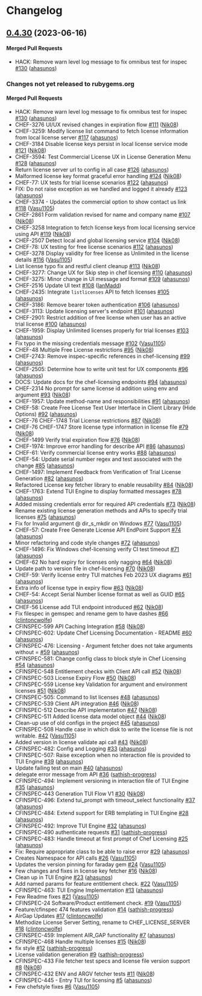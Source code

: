 # Changelog

<!-- latest_release 0.4.30 -->
## [0.4.30](https://github.com/chef/chef-licensing/tree/0.4.30) (2023-06-16)

#### Merged Pull Requests
- HACK: Remove warn level log message to fix omnibus test for inspec [#130](https://github.com/chef/chef-licensing/pull/130) ([ahasunos](https://github.com/ahasunos))
<!-- latest_release -->

<!-- release_rollup -->
### Changes not yet released to rubygems.org

#### Merged Pull Requests
- HACK: Remove warn level log message to fix omnibus test for inspec [#130](https://github.com/chef/chef-licensing/pull/130) ([ahasunos](https://github.com/ahasunos)) <!-- 0.4.30 -->
- CHEF-3276 UI/UX revised changes in expiration flow [#111](https://github.com/chef/chef-licensing/pull/111) ([Nik08](https://github.com/Nik08)) <!-- 0.4.29 -->
- CHEF-3259: Modify license list command to fetch license information from local license server [#117](https://github.com/chef/chef-licensing/pull/117) ([ahasunos](https://github.com/ahasunos)) <!-- 0.4.28 -->
- CHEF-3184 Disable license keys persist in local license service mode [#121](https://github.com/chef/chef-licensing/pull/121) ([Nik08](https://github.com/Nik08)) <!-- 0.4.27 -->
- CHEF-3594: Test Commercial License UX in License Generation Menu [#128](https://github.com/chef/chef-licensing/pull/128) ([ahasunos](https://github.com/ahasunos)) <!-- 0.4.26 -->
- Return license server url to config in all case [#126](https://github.com/chef/chef-licensing/pull/126) ([ahasunos](https://github.com/ahasunos)) <!-- 0.4.25 -->
- Malformed license key format graceful error handling [#124](https://github.com/chef/chef-licensing/pull/124) ([Nik08](https://github.com/Nik08)) <!-- 0.4.24 -->
- CHEF-77: UX tests for trial license scenarios [#122](https://github.com/chef/chef-licensing/pull/122) ([ahasunos](https://github.com/ahasunos)) <!-- 0.4.23 -->
- FIX: Do not raise exception as we handled and logged it already [#123](https://github.com/chef/chef-licensing/pull/123) ([ahasunos](https://github.com/ahasunos)) <!-- 0.4.22 -->
- CHEF-3374 - Updates the commercial option to show contact us link [#118](https://github.com/chef/chef-licensing/pull/118) ([Vasu1105](https://github.com/Vasu1105)) <!-- 0.4.21 -->
- CHEF-2861 Form validation revised for name and company name [#107](https://github.com/chef/chef-licensing/pull/107) ([Nik08](https://github.com/Nik08)) <!-- 0.4.20 -->
- CHEF-3258 Integration to fetch license keys from local licensing service using API [#119](https://github.com/chef/chef-licensing/pull/119) ([Nik08](https://github.com/Nik08)) <!-- 0.4.19 -->
- CHEF-2507 Detect local and global licensing service [#104](https://github.com/chef/chef-licensing/pull/104) ([Nik08](https://github.com/Nik08)) <!-- 0.4.18 -->
- CHEF-78: UX testing for free license scenarios [#112](https://github.com/chef/chef-licensing/pull/112) ([ahasunos](https://github.com/ahasunos)) <!-- 0.4.17 -->
- CHEF-3278 Display validity for free license as Unlimited in the license details [#116](https://github.com/chef/chef-licensing/pull/116) ([Vasu1105](https://github.com/Vasu1105)) <!-- 0.4.16 -->
- List license typo fix and restful client cleanup [#113](https://github.com/chef/chef-licensing/pull/113) ([Nik08](https://github.com/Nik08)) <!-- 0.4.15 -->
- CHEF-3277: Change UX for Skip step in chef licensing [#110](https://github.com/chef/chef-licensing/pull/110) ([ahasunos](https://github.com/ahasunos)) <!-- 0.4.14 -->
- CHEF-3275: Minor change in UI message and format [#109](https://github.com/chef/chef-licensing/pull/109) ([ahasunos](https://github.com/ahasunos)) <!-- 0.4.13 -->
- CHEF-2516 Update UI text [#108](https://github.com/chef/chef-licensing/pull/108) ([IanMadd](https://github.com/IanMadd)) <!-- 0.4.12 -->
- CHEF-2435: Integrate `listlicenses` API to fetch licenses [#105](https://github.com/chef/chef-licensing/pull/105) ([ahasunos](https://github.com/ahasunos)) <!-- 0.4.11 -->
- CHEF-3186: Remove bearer token authentication [#106](https://github.com/chef/chef-licensing/pull/106) ([ahasunos](https://github.com/ahasunos)) <!-- 0.4.10 -->
- CHEF-3113: Update licensing server&#39;s endpoint  [#101](https://github.com/chef/chef-licensing/pull/101) ([ahasunos](https://github.com/ahasunos)) <!-- 0.4.9 -->
- CHEF-2901: Restrict addition of free license when user has an active trial license [#100](https://github.com/chef/chef-licensing/pull/100) ([ahasunos](https://github.com/ahasunos)) <!-- 0.4.8 -->
- CHEF-1959: Display Unlimited licenses properly for trial licenses [#103](https://github.com/chef/chef-licensing/pull/103) ([ahasunos](https://github.com/ahasunos)) <!-- 0.4.7 -->
- Fix typo in the missing credentials message [#102](https://github.com/chef/chef-licensing/pull/102) ([Vasu1105](https://github.com/Vasu1105)) <!-- 0.4.6 -->
- CHEF-48 Multiple Free License restrictions [#95](https://github.com/chef/chef-licensing/pull/95) ([Nik08](https://github.com/Nik08)) <!-- 0.4.5 -->
- CHEF-2743: Remove inspec-specific references in chef-licensing [#99](https://github.com/chef/chef-licensing/pull/99) ([ahasunos](https://github.com/ahasunos)) <!-- 0.4.4 -->
- CHEF-2505: Determine how to write unit test for UX components [#96](https://github.com/chef/chef-licensing/pull/96) ([ahasunos](https://github.com/ahasunos)) <!-- 0.4.3 -->
- DOCS: Update docs for the chef-licensing endpoints [#94](https://github.com/chef/chef-licensing/pull/94) ([ahasunos](https://github.com/ahasunos)) <!-- 0.4.2 -->
- CHEF-2314 No prompt for same license id addition using env and argument [#93](https://github.com/chef/chef-licensing/pull/93) ([Nik08](https://github.com/Nik08)) <!-- 0.4.1 -->
- CHEF-1957: Update method-name and responsibilities [#91](https://github.com/chef/chef-licensing/pull/91) ([ahasunos](https://github.com/ahasunos)) <!-- 0.4.0 -->
- CHEF-58: Create Free License Text User Interface in Client Library (Hide Options) [#92](https://github.com/chef/chef-licensing/pull/92) ([ahasunos](https://github.com/ahasunos)) <!-- 0.3.54 -->
- CHEF-76 CHEF-1748 Trial License restrictions [#87](https://github.com/chef/chef-licensing/pull/87) ([Nik08](https://github.com/Nik08)) <!-- 0.3.53 -->
- CHEF-76 CHEF-1747 Store license type information in license file [#79](https://github.com/chef/chef-licensing/pull/79) ([Nik08](https://github.com/Nik08)) <!-- 0.3.52 -->
- CHEF-1499 Verify trial expiration flow [#76](https://github.com/chef/chef-licensing/pull/76) ([Nik08](https://github.com/Nik08)) <!-- 0.3.51 -->
- CHEF-1974: Improve error handling for describe API [#86](https://github.com/chef/chef-licensing/pull/86) ([ahasunos](https://github.com/ahasunos)) <!-- 0.3.50 -->
- CHEF-61: Verify commercial license entry works [#88](https://github.com/chef/chef-licensing/pull/88) ([ahasunos](https://github.com/ahasunos)) <!-- 0.3.49 -->
- CHEF-54: Update serial number regex and test associated with the change [#85](https://github.com/chef/chef-licensing/pull/85) ([ahasunos](https://github.com/ahasunos)) <!-- 0.3.48 -->
- CHEF-1497: Implement Feedback from Verification of Trial License Generation [#82](https://github.com/chef/chef-licensing/pull/82) ([ahasunos](https://github.com/ahasunos)) <!-- 0.3.47 -->
- Refactored License key fetcher library to enable reusability [#84](https://github.com/chef/chef-licensing/pull/84) ([Nik08](https://github.com/Nik08)) <!-- 0.3.46 -->
- CHEF-1763: Extend TUI Engine to display formatted messages [#78](https://github.com/chef/chef-licensing/pull/78) ([ahasunos](https://github.com/ahasunos)) <!-- 0.3.45 -->
- Added missing credentials error for required API credentials [#73](https://github.com/chef/chef-licensing/pull/73) ([Nik08](https://github.com/Nik08)) <!-- 0.3.44 -->
- Rename existing license generation methods and APIs to specify trial licenses [#75](https://github.com/chef/chef-licensing/pull/75) ([ahasunos](https://github.com/ahasunos)) <!-- 0.3.43 -->
- Fix for  Invalid argument @ dir_s_mkdir on Windows [#77](https://github.com/chef/chef-licensing/pull/77) ([Vasu1105](https://github.com/Vasu1105)) <!-- 0.3.42 -->
- CHEF-57: Create Free Generate License API EndPoint Support [#74](https://github.com/chef/chef-licensing/pull/74) ([ahasunos](https://github.com/ahasunos)) <!-- 0.3.41 -->
- Minor refactoring and code style changes [#72](https://github.com/chef/chef-licensing/pull/72) ([ahasunos](https://github.com/ahasunos)) <!-- 0.3.40 -->
- CHEF-1496: Fix Windows chef-licensing verify CI test timeout [#71](https://github.com/chef/chef-licensing/pull/71) ([ahasunos](https://github.com/ahasunos)) <!-- 0.3.39 -->
- CHEF-62 No hard expiry for licenses only nagging [#64](https://github.com/chef/chef-licensing/pull/64) ([Nik08](https://github.com/Nik08)) <!-- 0.3.38 -->
- Update path to version file in chef-licensing [#70](https://github.com/chef/chef-licensing/pull/70) ([Nik08](https://github.com/Nik08)) <!-- 0.3.37 -->
- CHEF-59: Verify license entry TUI matches Feb 2023 UX diagrams [#61](https://github.com/chef/chef-licensing/pull/61) ([ahasunos](https://github.com/ahasunos)) <!-- 0.3.36 -->
- Extra info of license type in expiry flow [#63](https://github.com/chef/chef-licensing/pull/63) ([Nik08](https://github.com/Nik08)) <!-- 0.3.35 -->
- CHEF-54: Accept Serial Number license format as well as GUID [#65](https://github.com/chef/chef-licensing/pull/65) ([ahasunos](https://github.com/ahasunos)) <!-- 0.3.34 -->
- CHEF-56 License add TUI endpoint introduced [#62](https://github.com/chef/chef-licensing/pull/62) ([Nik08](https://github.com/Nik08)) <!-- 0.3.33 -->
- Fix filespec in gemspec and rename gem to have dashes [#66](https://github.com/chef/chef-licensing/pull/66) ([clintoncwolfe](https://github.com/clintoncwolfe)) <!-- 0.3.32 -->
- CFINSPEC-599 API Caching Integration [#58](https://github.com/chef/chef-licensing/pull/58) ([Nik08](https://github.com/Nik08)) <!-- 0.3.31 -->
- CFINSPEC-602: Update Chef Licensing Documentation - README [#60](https://github.com/chef/chef-licensing/pull/60) ([ahasunos](https://github.com/ahasunos)) <!-- 0.3.30 -->
- CFINSPEC-476: Licensing - Argument fetcher does not take arguments without = [#59](https://github.com/chef/chef-licensing/pull/59) ([ahasunos](https://github.com/ahasunos)) <!-- 0.3.29 -->
- CFINSPEC-581: Change config class to block style in Chef Licensing [#54](https://github.com/chef/chef-licensing/pull/54) ([ahasunos](https://github.com/ahasunos)) <!-- 0.3.28 -->
- CFINSPEC-548 Entitlement checks with Client API call [#52](https://github.com/chef/chef-licensing/pull/52) ([Nik08](https://github.com/Nik08)) <!-- 0.3.27 -->
- CFINSPEC-503 License Expiry Flow [#50](https://github.com/chef/chef-licensing/pull/50) ([Nik08](https://github.com/Nik08)) <!-- 0.3.26 -->
- CFINSPEC-559 License key Validation for argument and environment licenses [#51](https://github.com/chef/chef-licensing/pull/51) ([Nik08](https://github.com/Nik08)) <!-- 0.3.25 -->
- CFINSPEC-505: Command to list licenses [#48](https://github.com/chef/chef-licensing/pull/48) ([ahasunos](https://github.com/ahasunos)) <!-- 0.3.24 -->
- CFINSPEC-539 Client API integration [#46](https://github.com/chef/chef-licensing/pull/46) ([Nik08](https://github.com/Nik08)) <!-- 0.3.23 -->
- CFINSPEC-512 Describe API implementation [#47](https://github.com/chef/chef-licensing/pull/47) ([Nik08](https://github.com/Nik08)) <!-- 0.3.22 -->
- CFINSPEC-511 Added license data model object [#44](https://github.com/chef/chef-licensing/pull/44) ([Nik08](https://github.com/Nik08)) <!-- 0.3.21 -->
- Clean-up use of old configs in the project [#45](https://github.com/chef/chef-licensing/pull/45) ([ahasunos](https://github.com/ahasunos)) <!-- 0.3.20 -->
- CFINSPEC-508 Handle case in which disk to write the license file is not writable. [#42](https://github.com/chef/chef-licensing/pull/42) ([Vasu1105](https://github.com/Vasu1105)) <!-- 0.3.19 -->
- Added version in license validate api call [#43](https://github.com/chef/chef-licensing/pull/43) ([Nik08](https://github.com/Nik08)) <!-- 0.3.18 -->
- CFINSPEC-482: Config and Logging [#33](https://github.com/chef/chef-licensing/pull/33) ([ahasunos](https://github.com/ahasunos)) <!-- 0.3.17 -->
- CFINSPEC-507: Raise exception when no interaction file is provided to TUI Engine [#39](https://github.com/chef/chef-licensing/pull/39) ([ahasunos](https://github.com/ahasunos)) <!-- 0.3.16 -->
- Update failing test on main [#40](https://github.com/chef/chef-licensing/pull/40) ([ahasunos](https://github.com/ahasunos)) <!-- 0.3.15 -->
- delegate error message from API [#36](https://github.com/chef/chef-licensing/pull/36) ([sathish-progress](https://github.com/sathish-progress)) <!-- 0.3.14 -->
- CFINSPEC-494: Implement versioning in interaction file of TUI Engine [#35](https://github.com/chef/chef-licensing/pull/35) ([ahasunos](https://github.com/ahasunos)) <!-- 0.3.13 -->
- CFINSPEC-443 Generation TUI Flow V1 [#30](https://github.com/chef/chef-licensing/pull/30) ([Nik08](https://github.com/Nik08)) <!-- 0.3.12 -->
- CFINSPEC-496: Extend tui_prompt with timeout_select functionality [#37](https://github.com/chef/chef-licensing/pull/37) ([ahasunos](https://github.com/ahasunos)) <!-- 0.3.11 -->
- CFINSPEC-484: Extend support for ERB templating in TUI Engine [#28](https://github.com/chef/chef-licensing/pull/28) ([ahasunos](https://github.com/ahasunos)) <!-- 0.3.10 -->
- CFINSPEC-492: Improve TUI Engine [#32](https://github.com/chef/chef-licensing/pull/32) ([ahasunos](https://github.com/ahasunos)) <!-- 0.3.9 -->
- CFINSPEC-490 authenticate requests [#31](https://github.com/chef/chef-licensing/pull/31) ([sathish-progress](https://github.com/sathish-progress)) <!-- 0.3.8 -->
- CFINSPEC-483: Handle timeout at first prompt of Chef Licensing [#25](https://github.com/chef/chef-licensing/pull/25) ([ahasunos](https://github.com/ahasunos)) <!-- 0.3.7 -->
- Fix: Require appropriate class to be able to raise error [#29](https://github.com/chef/chef-licensing/pull/29) ([ahasunos](https://github.com/ahasunos)) <!-- 0.3.6 -->
- Creates Namespace for API calls [#26](https://github.com/chef/chef-licensing/pull/26) ([Vasu1105](https://github.com/Vasu1105)) <!-- 0.3.5 -->
- Updates the version pinning for faraday gem [#24](https://github.com/chef/chef-licensing/pull/24) ([Vasu1105](https://github.com/Vasu1105)) <!-- 0.3.4 -->
- Few changes and fixes in license key fetcher [#16](https://github.com/chef/chef-licensing/pull/16) ([Nik08](https://github.com/Nik08)) <!-- 0.3.3 -->
- Clean up in TUI Engine [#23](https://github.com/chef/chef-licensing/pull/23) ([ahasunos](https://github.com/ahasunos)) <!-- 0.3.2 -->
- Add named params for feature entitlement check. [#22](https://github.com/chef/chef-licensing/pull/22) ([Vasu1105](https://github.com/Vasu1105)) <!-- 0.3.1 -->
- CFINSPEC-463: TUI Engine Implementation [#13](https://github.com/chef/chef-licensing/pull/13) ([ahasunos](https://github.com/ahasunos)) <!-- 0.3.0 -->
- Few Readme fixes [#21](https://github.com/chef/chef-licensing/pull/21) ([Vasu1105](https://github.com/Vasu1105)) <!-- 0.2.5 -->
- CFINSPEC-24 Software/Product entitlement check. [#19](https://github.com/chef/chef-licensing/pull/19) ([Vasu1105](https://github.com/Vasu1105)) <!-- 0.2.4 -->
- Feature/cfinspec 474 features validation [#14](https://github.com/chef/chef-licensing/pull/14) ([sathish-progress](https://github.com/sathish-progress)) <!-- 0.2.3 -->
- AirGap Updates [#17](https://github.com/chef/chef-licensing/pull/17) ([clintoncwolfe](https://github.com/clintoncwolfe)) <!-- 0.2.2 -->
- Methodize License Server Setting, rename to CHEF_LICENSE_SERVER [#18](https://github.com/chef/chef-licensing/pull/18) ([clintoncwolfe](https://github.com/clintoncwolfe)) <!-- 0.2.1 -->
- CFINSPEC-459: Implement AIR_GAP functionality [#7](https://github.com/chef/chef-licensing/pull/7) ([ahasunos](https://github.com/ahasunos)) <!-- 0.2.0 -->
- CFINSPEC-468 Handle multiple licenses [#15](https://github.com/chef/chef-licensing/pull/15) ([Nik08](https://github.com/Nik08)) <!-- 0.1.7 -->
- fix style [#12](https://github.com/chef/chef-licensing/pull/12) ([sathish-progress](https://github.com/sathish-progress)) <!-- 0.1.6 -->
- License validation generation [#9](https://github.com/chef/chef-licensing/pull/9) ([sathish-progress](https://github.com/sathish-progress)) <!-- 0.1.5 -->
- CFINSPEC-433 File fetcher test specs and license file version support [#8](https://github.com/chef/chef-licensing/pull/8) ([Nik08](https://github.com/Nik08)) <!-- 0.1.4 -->
- CFINSPEC-432 ENV and ARGV fetcher tests [#11](https://github.com/chef/chef-licensing/pull/11) ([Nik08](https://github.com/Nik08)) <!-- 0.1.3 -->
- CFINSPEC-445 - Entry TUI for licensing [#5](https://github.com/chef/chef-licensing/pull/5) ([ahasunos](https://github.com/ahasunos)) <!-- 0.1.2 -->
- Few chefstyle fixes [#6](https://github.com/chef/chef-licensing/pull/6) ([Vasu1105](https://github.com/Vasu1105)) <!-- 0.1.1 -->
<!-- release_rollup -->

<!-- latest_stable_release -->
<!-- latest_stable_release -->